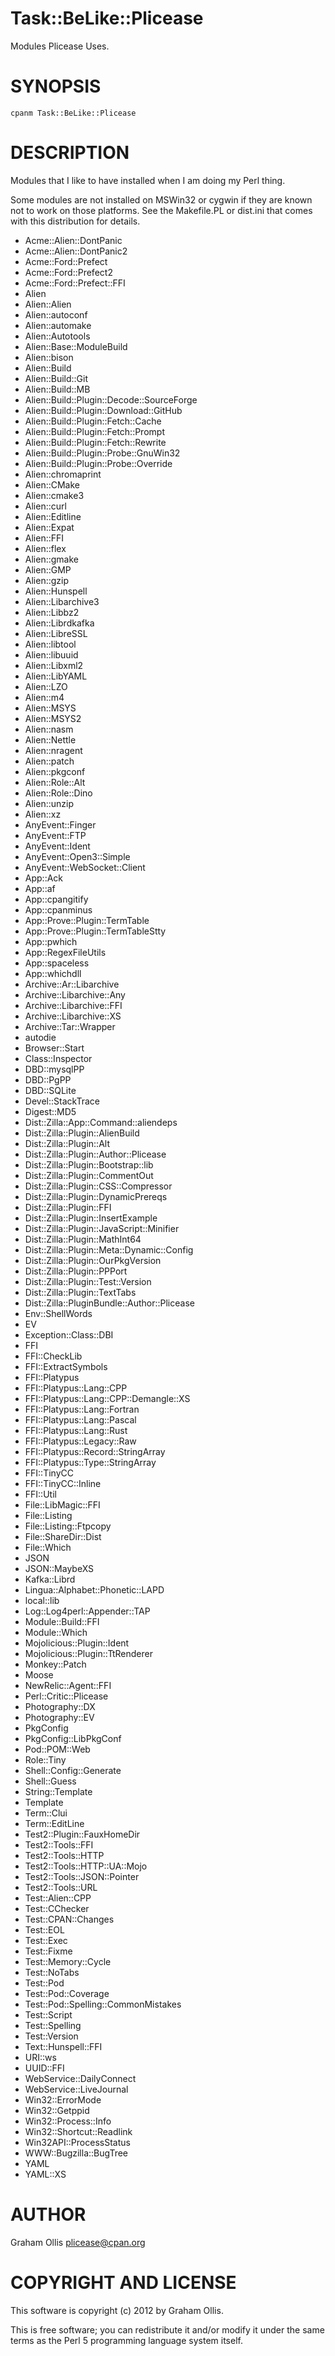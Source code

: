 # Task::BeLike::Plicease

Modules Plicease Uses.

# SYNOPSIS

```
cpanm Task::BeLike::Plicease
```

# DESCRIPTION

Modules that I like to have installed when I am doing my Perl thing.

Some modules are not installed on MSWin32 or cygwin if they are known
not to work on those platforms.  See the Makefile.PL or dist.ini that
comes with this distribution for details.

- Acme::Alien::DontPanic
- Acme::Alien::DontPanic2
- Acme::Ford::Prefect
- Acme::Ford::Prefect2
- Acme::Ford::Prefect::FFI
- Alien
- Alien::Alien
- Alien::autoconf
- Alien::automake
- Alien::Autotools
- Alien::Base::ModuleBuild
- Alien::bison
- Alien::Build
- Alien::Build::Git
- Alien::Build::MB
- Alien::Build::Plugin::Decode::SourceForge
- Alien::Build::Plugin::Download::GitHub
- Alien::Build::Plugin::Fetch::Cache
- Alien::Build::Plugin::Fetch::Prompt
- Alien::Build::Plugin::Fetch::Rewrite
- Alien::Build::Plugin::Probe::GnuWin32
- Alien::Build::Plugin::Probe::Override
- Alien::chromaprint
- Alien::CMake
- Alien::cmake3
- Alien::curl
- Alien::Editline
- Alien::Expat
- Alien::FFI
- Alien::flex
- Alien::gmake
- Alien::GMP
- Alien::gzip
- Alien::Hunspell
- Alien::Libarchive3
- Alien::Libbz2
- Alien::Librdkafka
- Alien::LibreSSL
- Alien::libtool
- Alien::libuuid
- Alien::Libxml2
- Alien::LibYAML
- Alien::LZO
- Alien::m4
- Alien::MSYS
- Alien::MSYS2
- Alien::nasm
- Alien::Nettle
- Alien::nragent
- Alien::patch
- Alien::pkgconf
- Alien::Role::Alt
- Alien::Role::Dino
- Alien::unzip
- Alien::xz
- AnyEvent::Finger
- AnyEvent::FTP
- AnyEvent::Ident
- AnyEvent::Open3::Simple
- AnyEvent::WebSocket::Client
- App::Ack
- App::af
- App::cpangitify
- App::cpanminus
- App::Prove::Plugin::TermTable
- App::Prove::Plugin::TermTableStty
- App::pwhich
- App::RegexFileUtils
- App::spaceless
- App::whichdll
- Archive::Ar::Libarchive
- Archive::Libarchive::Any
- Archive::Libarchive::FFI
- Archive::Libarchive::XS
- Archive::Tar::Wrapper
- autodie
- Browser::Start
- Class::Inspector
- DBD::mysqlPP
- DBD::PgPP
- DBD::SQLite
- Devel::StackTrace
- Digest::MD5
- Dist::Zilla::App::Command::aliendeps
- Dist::Zilla::Plugin::AlienBuild
- Dist::Zilla::Plugin::Alt
- Dist::Zilla::Plugin::Author::Plicease
- Dist::Zilla::Plugin::Bootstrap::lib
- Dist::Zilla::Plugin::CommentOut
- Dist::Zilla::Plugin::CSS::Compressor
- Dist::Zilla::Plugin::DynamicPrereqs
- Dist::Zilla::Plugin::FFI
- Dist::Zilla::Plugin::InsertExample
- Dist::Zilla::Plugin::JavaScript::Minifier
- Dist::Zilla::Plugin::MathInt64
- Dist::Zilla::Plugin::Meta::Dynamic::Config
- Dist::Zilla::Plugin::OurPkgVersion
- Dist::Zilla::Plugin::PPPort
- Dist::Zilla::Plugin::Test::Version
- Dist::Zilla::Plugin::TextTabs
- Dist::Zilla::PluginBundle::Author::Plicease
- Env::ShellWords
- EV
- Exception::Class::DBI
- FFI
- FFI::CheckLib
- FFI::ExtractSymbols
- FFI::Platypus
- FFI::Platypus::Lang::CPP
- FFI::Platypus::Lang::CPP::Demangle::XS
- FFI::Platypus::Lang::Fortran
- FFI::Platypus::Lang::Pascal
- FFI::Platypus::Lang::Rust
- FFI::Platypus::Legacy::Raw
- FFI::Platypus::Record::StringArray
- FFI::Platypus::Type::StringArray
- FFI::TinyCC
- FFI::TinyCC::Inline
- FFI::Util
- File::LibMagic::FFI
- File::Listing
- File::Listing::Ftpcopy
- File::ShareDir::Dist
- File::Which
- JSON
- JSON::MaybeXS
- Kafka::Librd
- Lingua::Alphabet::Phonetic::LAPD
- local::lib
- Log::Log4perl::Appender::TAP
- Module::Build::FFI
- Module::Which
- Mojolicious::Plugin::Ident
- Mojolicious::Plugin::TtRenderer
- Monkey::Patch
- Moose
- NewRelic::Agent::FFI
- Perl::Critic::Plicease
- Photography::DX
- Photography::EV
- PkgConfig
- PkgConfig::LibPkgConf
- Pod::POM::Web
- Role::Tiny
- Shell::Config::Generate
- Shell::Guess
- String::Template
- Template
- Term::Clui
- Term::EditLine
- Test2::Plugin::FauxHomeDir
- Test2::Tools::FFI
- Test2::Tools::HTTP
- Test2::Tools::HTTP::UA::Mojo
- Test2::Tools::JSON::Pointer
- Test2::Tools::URL
- Test::Alien::CPP
- Test::CChecker
- Test::CPAN::Changes
- Test::EOL
- Test::Exec
- Test::Fixme
- Test::Memory::Cycle
- Test::NoTabs
- Test::Pod
- Test::Pod::Coverage
- Test::Pod::Spelling::CommonMistakes
- Test::Script
- Test::Spelling
- Test::Version
- Text::Hunspell::FFI
- URI::ws
- UUID::FFI
- WebService::DailyConnect
- WebService::LiveJournal
- Win32::ErrorMode
- Win32::Getppid
- Win32::Process::Info
- Win32::Shortcut::Readlink
- Win32API::ProcessStatus
- WWW::Bugzilla::BugTree
- YAML
- YAML::XS

# AUTHOR

Graham Ollis <plicease@cpan.org>

# COPYRIGHT AND LICENSE

This software is copyright (c) 2012 by Graham Ollis.

This is free software; you can redistribute it and/or modify it under
the same terms as the Perl 5 programming language system itself.
